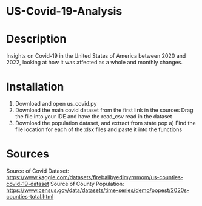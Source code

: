 # US-Covid-19-Analysis

# Description 
Insights on Covid-19 in the United States of America between 2020 and 2022, looking at how it was affected as a whole and monthly changes. 

# Installation 
  1. Download and open us_covid.py
  2. Download the main covid dataset from the first link in the sources 
     Drag the file into your IDE and have the read_csv read in the dataset 
  4. Download the population dataset, and extract from state pop
     a) Find the file location for each of the xlsx files and paste it into the functions 

# Sources 
Source of Covid Dataset: https://www.kaggle.com/datasets/fireballbyedimyrnmom/us-counties-covid-19-dataset
Source of County Population: https://www.census.gov/data/datasets/time-series/demo/popest/2020s-counties-total.html


